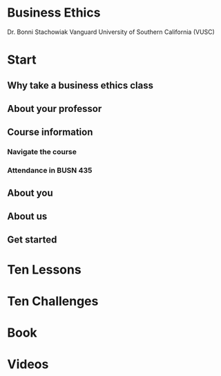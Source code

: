 # Business Ethics
Dr. Bonni Stachowiak
Vanguard University of Southern California (VUSC)

# Start

## Why take a business ethics class

## About your professor

## Course information

### Navigate the course

### Attendance in BUSN 435

## About you

## About us

## Get started

# Ten Lessons



# Ten Challenges


# Book


# Videos

